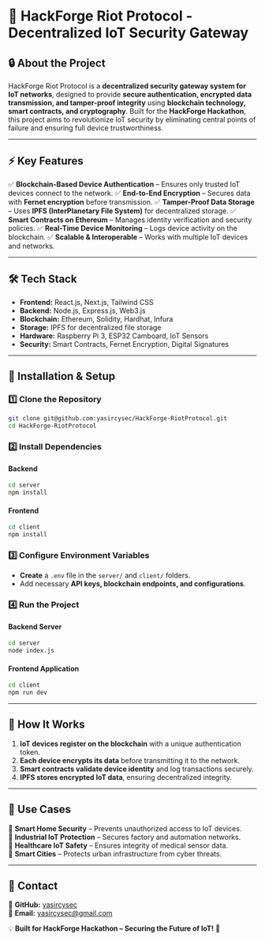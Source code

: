 # 🚀 HackForge Riot Protocol - Decentralized IoT Security Gateway

## 🔒 About the Project
HackForge Riot Protocol is a **decentralized security gateway system for IoT networks**, designed to provide **secure authentication, encrypted data transmission, and tamper-proof integrity** using **blockchain technology, smart contracts, and cryptography**. Built for the **HackForge Hackathon**, this project aims to revolutionize IoT security by eliminating central points of failure and ensuring full device trustworthiness.

---

## ⚡ Key Features
✅ **Blockchain-Based Device Authentication** – Ensures only trusted IoT devices connect to the network.
✅ **End-to-End Encryption** – Secures data with **Fernet encryption** before transmission.
✅ **Tamper-Proof Data Storage** – Uses **IPFS (InterPlanetary File System)** for decentralized storage.
✅ **Smart Contracts on Ethereum** – Manages identity verification and security policies.
✅ **Real-Time Device Monitoring** – Logs device activity on the blockchain.
✅ **Scalable & Interoperable** – Works with multiple IoT devices and networks.

---

## 🛠 Tech Stack
- **Frontend:** React.js, Next.js, Tailwind CSS
- **Backend:** Node.js, Express.js, Web3.js
- **Blockchain:** Ethereum, Solidity, Hardhat, Infura
- **Storage:** IPFS for decentralized file storage
- **Hardware:** Raspberry Pi 3, ESP32 Camboard, IoT Sensors
- **Security:** Smart Contracts, Fernet Encryption, Digital Signatures

---

## 🚀 Installation & Setup
### 1️⃣ Clone the Repository
```bash
git clone git@github.com:yasircysec/HackForge-RiotProtocol.git
cd HackForge-RiotProtocol
```

### 2️⃣ Install Dependencies
#### **Backend**
```bash
cd server
npm install
```
#### **Frontend**
```bash
cd client
npm install
```

### 3️⃣ Configure Environment Variables
- **Create** a `.env` file in the `server/` and `client/` folders.
- Add necessary **API keys, blockchain endpoints, and configurations**.

### 4️⃣ Run the Project
#### **Backend Server**
```bash
cd server
node index.js
```
#### **Frontend Application**
```bash
cd client
npm run dev
```
---

## 🎯 How It Works
1. **IoT devices register on the blockchain** with a unique authentication token.
2. **Each device encrypts its data** before transmitting it to the network.
3. **Smart contracts validate device identity** and log transactions securely.
4. **IPFS stores encrypted IoT data**, ensuring decentralized integrity.

---

## 🎯 Use Cases
🔹 **Smart Home Security** – Prevents unauthorized access to IoT devices.  
🔹 **Industrial IoT Protection** – Secures factory and automation networks.  
🔹 **Healthcare IoT Safety** – Ensures integrity of medical sensor data.  
🔹 **Smart Cities** – Protects urban infrastructure from cyber threats.  

---

## 📩 Contact
🔗 **GitHub:** [yasircysec](https://github.com/yasircysec)  
📧 **Email:** yasircysec@gmail.com  

💡 **Built for HackForge Hackathon – Securing the Future of IoT!** 🚀
